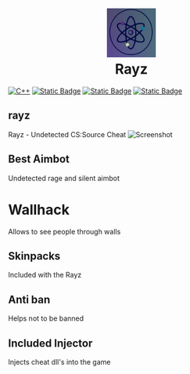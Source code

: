 <h1 align="center">
<img src="https://github.com/Rayzware/rayz/blob/07f428c79d74715ff8a7343fddbf71fa8112bf2f/logo_rayz.jpg" alt="icon" style="width: 100px; height: 100px"><br>Rayz
</h1>

[![C++](https://img.shields.io/badge/build-C++-blue?style=flat&label=Language&logo=visualstudio&logoColor=%231082c3)](https://en.wikipedia.org/wiki/C%2B%2B)
[![Static Badge](https://img.shields.io/badge/Download-Rayz?style=flat&logo=DocuSign&logoColor=orange&labelColor=gray&color=orange)](https://github.com/brokenmoony/rayz/releases)
[![Static Badge](https://img.shields.io/badge/CS%3ASource(V34)-CSS?style=flat&logo=counterstrike&logoColor=white&label=Game&labelColor=gray&color=green)](https://en.wikipedia.org/wiki/Counter-Strike:_Source)
[![Static Badge](https://img.shields.io/badge/Down(Temporarily)-CSS?style=flat&logo=carrd&logoColor=white&label=Website&labelColor=gray&color=red)](https://rayzware.carrd.co)

## rayz
Rayz - Undetected CS:Source Cheat
![Screenshot](https://cdn.discordapp.com/attachments/1088009763444494427/1210240612440350740/JRlygPe.png?ex=65e9d767&is=65d76267&hm=eae5332884e680915f493ebe32c0c332179fca1381ea367f7002730e9d6982c2&)
## Best Aimbot
Undetected rage and silent aimbot
# Wallhack
Allows to see people through walls
## Skinpacks
Included with the Rayz
## Anti ban
Helps not to be banned
## Included Injector
Injects cheat dll's into the game 
